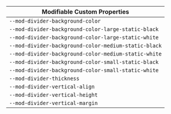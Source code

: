 | Modifiable Custom Properties                         |
| ---------------------------------------------------- |
| `--mod-divider-background-color`                     |
| `--mod-divider-background-color-large-static-black`  |
| `--mod-divider-background-color-large-static-white`  |
| `--mod-divider-background-color-medium-static-black` |
| `--mod-divider-background-color-medium-static-white` |
| `--mod-divider-background-color-small-static-black`  |
| `--mod-divider-background-color-small-static-white`  |
| `--mod-divider-thickness`                            |
| `--mod-divider-vertical-align`                       |
| `--mod-divider-vertical-height`                      |
| `--mod-divider-vertical-margin`                      |
